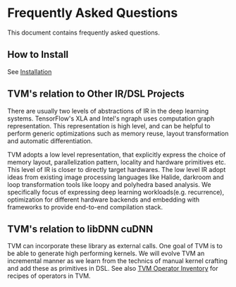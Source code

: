 <!--- Licensed to the Apache Software Foundation (ASF) under one -->
<!--- or more contributor license agreements.  See the NOTICE file -->
<!--- distributed with this work for additional information -->
<!--- regarding copyright ownership.  The ASF licenses this file -->
<!--- to you under the Apache License, Version 2.0 (the -->
<!--- "License"); you may not use this file except in compliance -->
<!--- with the License.  You may obtain a copy of the License at -->

<!---   http://www.apache.org/licenses/LICENSE-2.0 -->

<!--- Unless required by applicable law or agreed to in writing, -->
<!--- software distributed under the License is distributed on an -->
<!--- "AS IS" BASIS, WITHOUT WARRANTIES OR CONDITIONS OF ANY -->
<!--- KIND, either express or implied.  See the License for the -->
<!--- specific language governing permissions and limitations -->
<!--- under the License. -->

Frequently Asked Questions
==========================
This document contains frequently asked questions.

How to Install
--------------
See [Installation](http://docs.tvm.ai/install/)

TVM's relation to Other IR/DSL Projects
---------------------------------------
There are usually two levels of abstractions of IR in the deep learning systems.
TensorFlow's XLA and Intel's ngraph uses computation graph representation.
This representation is high level, and can be helpful to perform generic optimizations
such as memory reuse, layout transformation and automatic differentiation.

TVM adopts a low level representation, that explicitly express the choice of memory
layout, parallelization pattern, locality and hardware primitives etc.
This level of IR is closer to directly target hardwares.
The low level IR adopt ideas from existing image processing languages like Halide, darkroom
and loop transformation tools like loopy and polyhedra based analysis.
We specifically focus of expressing deep learning workloads(e.g. recurrence),
optimization for different hardware backends and embedding with frameworks to provide
end-to-end compilation stack.


TVM's relation to libDNN cuDNN
------------------------------
TVM can incorporate these library as external calls. One goal of TVM is to be able to
generate high performing kernels. We will evolve TVM an incremental manner as
we learn from the technics of manual kernel crafting and add these as primitives in DSL.
See also [TVM Operator Inventory](https://github.com/apache/incubator-tvm/tree/master/topi) for
recipes of operators in TVM.
